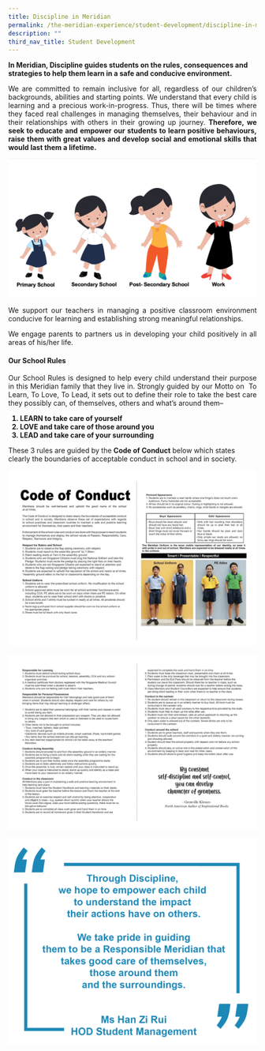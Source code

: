 ```yaml
---
title: Discipline in Meridian
permalink: /the-meridian-experience/student-development/discipline-in-meridian/
description: ""
third_nav_title: Student Development
---
```

**In Meridian, Discipline guides students on the rules, consequences and strategies to help them learn in a safe and conducive environment.**

<p align = "justify">We are committed to remain inclusive for all, regardless of our children’s backgrounds, abilities and starting points. We understand that every child is learning and a precious work-in-progress. Thus, there will be times where they faced real challenges in managing themselves, their behaviour and in their relationships with others in their growing up journey. <b>Therefore, we seek to educate and empower our students to learn positive behaviours, raise them with great values and develop social and emotional skills that would last them a lifetime.</b></p>

![](/images/CCE/Discipline%20in%20Meridian/Discipline%20in%20Meridian%201.png)

<p align = "justify">We support our teachers in managing a positive classroom environment conducive for learning and establishing strong meaningful relationships.</p>

<p align = "justify">We engage parents to partners us in developing your child positively in all areas of his/her life.</p>
	
#### Our School Rules

<p align = "justify">Our School Rules is designed to help every child understand their purpose in this Meridian family that they live in. Strongly guided by our Motto on  To Learn, To Love, To Lead, it sets out to define their role to take the best care they possibly can, of themselves, others and what’s around them–</p>

<ol style = "font-size: 14px"><b>
  <li>LEARN to take care of yourself</li>
  <li>LOVE and take care of those around you</li>
  <li>LEAD and take care of your surrounding</li>
</b></ol>

<p>These 3 rules are guided by the <b>Code of Conduct</b> below which states clearly the boundaries of acceptable conduct in school and in society.</p>


![](/images/CCE/Discipline%20in%20Meridian/Code%20of%20Conduct%20(1).jpg)


![](/images/CCE/Discipline%20in%20Meridian/Code%20of%20Conduct%202.jpg)


![](/images/CCE/Discipline%20in%20Meridian/Quote.png)